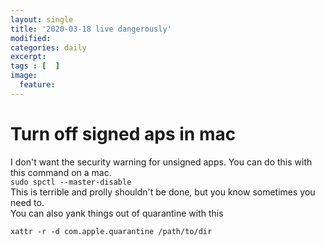 ```yaml
---
layout: single
title: '2020-03-18 live dangerously'
modified:
categories: daily
excerpt:
tags : [  ]
image:
  feature:
---
```

# Turn off signed aps in mac  
I don't want the security warning for unsigned apps.   You can do this with this command on a mac.  
`sudo spctl --master-disable`  
This is terrible and prolly shouldn't be done,  but you know sometimes you need to.   
You can also yank things out of quarantine with this   

`xattr -r -d com.apple.quarantine /path/to/dir`  